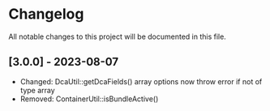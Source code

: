 # Changelog

All notable changes to this project will be documented in this file.

## [3.0.0] - 2023-08-07
- Changed: DcaUtil::getDcaFields() array options now throw error if not of type array
- Removed: ContainerUtil::isBundleActive()
